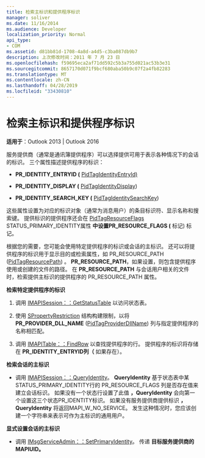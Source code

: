 ```yaml
---
title: 检索主标识和提供程序标识
manager: soliver
ms.date: 11/16/2014
ms.audience: Developer
localization_priority: Normal
api_type:
- COM
ms.assetid: d81bb81d-1708-4a8d-a4d5-c3ba087db9b7
description: 上次修改时间：2011 年 7 月 23 日
ms.openlocfilehash: f59695eca2af71dd592c5b3a755d021ac53b3e31
ms.sourcegitcommit: 8657170d071f9bcf680aba50b9c07f2a4fb82283
ms.translationtype: MT
ms.contentlocale: zh-CN
ms.lasthandoff: 04/28/2019
ms.locfileid: "33430810"
---
```

# <a name="retrieving-primary-and-provider-identity"></a>检索主标识和提供程序标识

  
  
**适用于**：Outlook 2013 | Outlook 2016 
  
服务提供商（通常是通讯簿提供程序）可以选择提供可用于表示各种情况下的会话的标识。 三个属性描述提供程序的标识：
  
- **PR_IDENTITY_ENTRYID (** [PidTagIdentityEntryId)](pidtagidentityentryid-canonical-property.md) 
    
- **PR_IDENTITY_DISPLAY (** [PidTagIdentityDisplay](pidtagidentitydisplay-canonical-property.md))  
    
- **PR_IDENTITY_SEARCH_KEY (** [PidTagIdentitySearchKey](pidtagidentitysearchkey-canonical-property.md))  
    
这些属性设置为对应的标识对象（通常为消息用户）的条目标识符、显示名称和搜索键。 提供标识的提供程序还会在 [PidTagResourceFlags](pidtagresourceflags-canonical-property.md) STATUS_PRIMARY_IDENTITY属性 **中设置PR_RESOURCE_FLAGS (** 标记) 标记。
  
根据您的需要，您可能会使用特定提供程序的标识或会话的主标识。 还可以将提供程序的标识用于显示目的或检索属性，如 PR_RESOURCE_PATH ([PidTagResourcePath](pidtagresourcepath-canonical-property.md)) 。  **PR_RESOURCE_PATH**，如果设置，则包含提供程序使用或创建的文件的路径。 在 **PR_RESOURCE_PATH** 与会话用户相关的文件时，检索提供主标识的提供程序的 PR_RESOURCE_PATH 属性。 
  
 **检索特定提供程序的标识**
  
1. 调用 [IMAPISession：：GetStatusTable](imapisession-getstatustable.md) 以访问状态表。 
    
2. 使用 [SPropertyRestriction](spropertyrestriction.md) 结构构建限制，以将 **PR_PROVIDER_DLL_NAME** ([PidTagProviderDllName](pidtagproviderdllname-canonical-property.md)) 列与指定提供程序的名称相匹配。 
    
3. 调用 [IMAPITable：：FindRow](imapitable-findrow.md) 以查找提供程序的行。 提供程序的标识将存储在 **PR_IDENTITY_ENTRYID列（** 如果存在）。 
    
 **检索会话的主标识**
  
- 调用 [IMAPISession：：QueryIdentity](imapisession-queryidentity.md)。 **QueryIdentity** 基于状态表中某STATUS_PRIMARY_IDENTITY行的 PR_RESOURCE_FLAGS 列是否存在值来建立会话标识。 如果没有一个状态行设置了此值 **，QueryIdentity** 会向第一个设置这三个状态PR_IDENTITY标识。 如果没有服务提供商提供标识 **，QueryIdentity** 将返回MAPI_W_NO_SERVICE。 发生这种情况时，您应该创建一个字符串来表示可作为主标识的通用用户。 
    
 **显式设置会话的主标识**
  
- 调用 [IMsgServiceAdmin：：SetPrimaryIdentity](imsgserviceadmin-setprimaryidentity.md)。 传递 **目标服务提供商的 MAPIUID。** 
    

